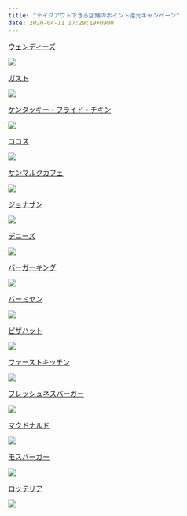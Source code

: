 ```yaml
---
title: "テイクアウトできる店舗のポイント還元キャンペーン"
date: 2020-04-11 17:29:19+0900
---
```



[ウェンディーズ](https://pokanpo.com/tags/tag)

![](https://pokanpo.com/shops/ウェンディーズ.png)

[ガスト](https://pokanpo.com/tags/tag)

![](https://pokanpo.com/shops/ガスト.png)

[ケンタッキー・フライド・チキン](https://pokanpo.com/tags/tag)

![](https://pokanpo.com/shops/ケンタッキー・フライド・チキン.png)

[ココス](https://pokanpo.com/tags/tag)

![](https://pokanpo.com/shops/ココス.png)

[サンマルクカフェ](https://pokanpo.com/tags/tag)

![](https://pokanpo.com/shops/サンマルクカフェ.png)

[ジョナサン](https://pokanpo.com/tags/tag)

![](https://pokanpo.com/shops/ジョナサン.png)

[デニーズ](https://pokanpo.com/tags/tag)

![](https://pokanpo.com/shops/デニーズ.png)

[バーガーキング](https://pokanpo.com/tags/tag)

![](https://pokanpo.com/shops/バーガーキング.png)

[バーミヤン](https://pokanpo.com/tags/tag)

![](https://pokanpo.com/shops/バーミヤン.png)

[ピザハット](https://pokanpo.com/tags/tag)

![](https://pokanpo.com/shops/ピザハット.png)

[ファーストキッチン](https://pokanpo.com/tags/tag)

![](https://pokanpo.com/shops/ファーストキッチン.png)

[フレッシュネスバーガー](https://pokanpo.com/tags/tag)

![](https://pokanpo.com/shops/フレッシュネスバーガー.png)

[マクドナルド](https://pokanpo.com/tags/tag)

![](https://pokanpo.com/shops/マクドナルド.png)

[モスバーガー](https://pokanpo.com/tags/tag)

![](https://pokanpo.com/shops/モスバーガー.png)

[ロッテリア](https://pokanpo.com/tags/tag)

![](https://pokanpo.com/shops/ロッテリア.png)


